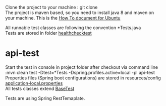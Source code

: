 
Clone the project to your machine : git clone 
 <br/>
The project is maven based, so you need to install java 8 and maven on your machine. This is the   [How To document for Ubuntu]()
 <br/>

All runnable test classes are following the convention *Tests.java 
 <br/>
Tests are stored in folder [healthchecktest](https://github.com/tttsonev/ep-test-parent/tree/master/api-test/src/test/java/healthchecktest)
 <br/>


# api-test
Start the  test in console in project folder after checkout  via command line :mvn clean test -Dtest=*Tests -Dspring.profiles.active=local -pl api-test
 <br/>
Properties files (Spring boot configurations) are stored in resources/config [application-local.properties](https://github.com/tttsonev/ep-test-parent/blob/master/api-test/src/main/resources/config/application-local.properties)
 <br/>
 All tests classes extend [BaseTest](https://github.com/tttsonev/ep-test-parent/blob/master/api-test/src/main/java/com/ep/api/tests/BaseTest.java)
 <br/>

Tests are using  Spring RestTemaplate.

 <br/>



